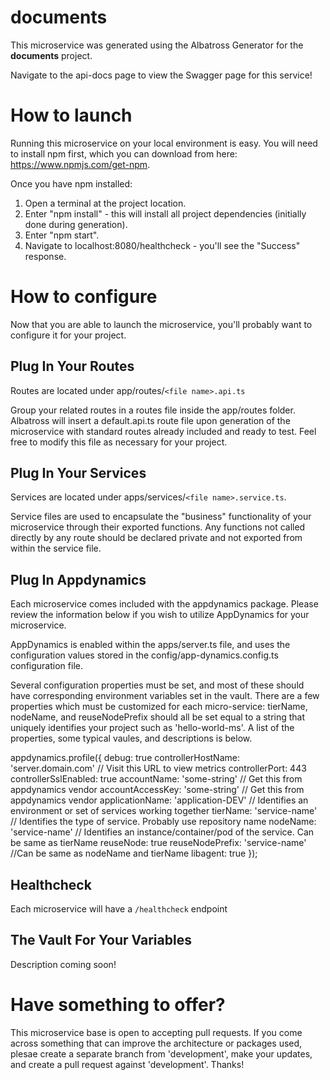 # documents
This microservice was generated using the Albatross Generator for the **documents** project.

Navigate to the api-docs page to view the Swagger page for this service!

# How to launch
Running this microservice on your local environment is easy.  You will need to install npm first, which you can download from here:  https://www.npmjs.com/get-npm.

Once you have npm installed:

1. Open a terminal at the project location.
2. Enter "npm install" - this will install all project dependencies (initially done during generation).
3. Enter "npm start".
4. Navigate to localhost:8080/healthcheck - you'll see the "Success" response.

# How to configure
Now that you are able to launch the microservice, you'll probably want to configure it for your project.

## Plug In Your Routes
Routes are located under app/routes/`<file name>.api.ts`

Group your related routes in a routes file inside the app/routes folder.  Albatross will insert a default.api.ts route file upon generation of the microservice with standard routes already included and ready to test.  Feel free to modify this file as necessary for your project.

## Plug In Your Services
Services are located under apps/services/`<file name>.service.ts`. 

Service files are used to encapsulate the "business" functionality of your microservice through their exported functions.  Any functions not called directly by any route should be declared private and not exported from within the service file.

## Plug In Appdynamics
Each microservice comes included with the appdynamics package.  Please review the information below if you wish to utilize AppDynamics for your microservice.

AppDynamics is enabled within the apps/server.ts file, and uses the configuration values stored in the config/app-dynamics.config.ts configuration file.

Several configuration properties must be set, and most of these should have corresponding environment variables set in the vault. There are a few properties which must be customized for each micro-service: tierName, nodeName, and reuseNodePrefix should all be set equal to a string that uniquely identifies your project such as 'hello-world-ms'. A list of the properties, some typical vaules, and descriptions is below.

appdynamics.profile({
    debug: true
    controllerHostName: 'server.domain.com' // Visit this URL to view metrics
    controllerPort: 443
    controllerSslEnabled: true
    accountName: 'some-string' // Get this from appdynamics vendor
    accountAccessKey: 'some-string' // Get this from appdynamics vendor
    applicationName: 'application-DEV' // Identifies an environment or set of services working together
    tierName: 'service-name' // Identifies the type of service. Probably use repository name
    nodeName: 'service-name' // Identifies an instance/container/pod of the service. Can be same as tierName
    reuseNode: true
    reuseNodePrefix: 'service-name' //Can be same as nodeName and tierName
    libagent: true
  });

## Healthcheck
Each microservice will have a `/healthcheck` endpoint

## The Vault For Your Variables
Description coming soon!

# Have something to offer?
This microservice base is open to accepting pull requests. If you come across something that can improve the architecture or packages used, plesae create a separate branch from 'development', make your updates, and create a pull request against 'development'. Thanks!


